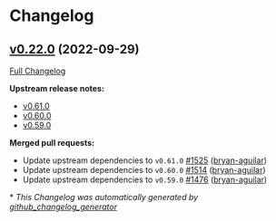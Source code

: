 # Changelog

## [v0.22.0](https://github.com/aws-observability/aws-otel-collector/tree/v0.22.0) (2022-09-29)

[Full Changelog](https://github.com/aws-observability/aws-otel-collector/compare/v0.21.1...v0.22.0)

**Upstream release notes:**

- [v0.61.0](https://github.com/open-telemetry/opentelemetry-collector/releases/tag/v0.61.0)
- [v0.60.0](https://github.com/open-telemetry/opentelemetry-collector/releases/tag/v0.60.0)
- [v0.59.0](https://github.com/open-telemetry/opentelemetry-collector/releases/tag/v0.59.0)

**Merged pull requests:**

- Update upstream dependencies to `v0.61.0` [\#1525](https://github.com/aws-observability/aws-otel-collector/pull/1525) ([bryan-aguilar](https://github.com/bryan-aguilar))
- Update upstream dependencies to `v0.60.0` [\#1514](https://github.com/aws-observability/aws-otel-collector/pull/1514) ([bryan-aguilar](https://github.com/bryan-aguilar))
- Update upstream dependencies to `v0.59.0` [\#1476](https://github.com/aws-observability/aws-otel-collector/pull/1476) ([bryan-aguilar](https://github.com/bryan-aguilar))

\* *This Changelog was automatically generated by [github_changelog_generator](https://github.com/github-changelog-generator/github-changelog-generator)*
